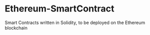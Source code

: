 # Ethereum-SmartContract
 Smart Contracts written in Solidity, to be deployed on the Ethereum blockchain

